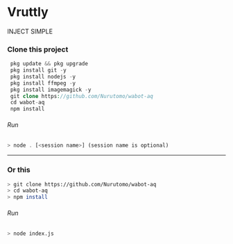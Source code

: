 # Vruttly
INJECT SIMPLE

### Clone this project
```php
 pkg update && pkg upgrade
 pkg install git -y
 pkg install nodejs -y
 pkg install ffmpeg -y
 pkg install imagemagick -y
 git clone https://github.com/Nurutomo/wabot-aq
 cd wabot-aq
 npm install
```
###### Run
```php
> node . [<session name>] (session name is optional)
```

---------

### Or this
```bash
> git clone https://github.com/Nurutomo/wabot-aq
> cd wabot-aq
> npm install
```
###### Run
```bash
> node index.js
```
